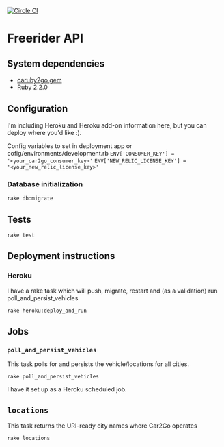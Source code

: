 [![Circle CI](https://circleci.com/gh/eebbesen/freerider_api.svg?style=shield)](https://circleci.com/gh/eebbesen/freerider_api)

# Freerider API
## System dependencies
* [caruby2go gem](https://github.com/eebbesen/caruby2go)
* Ruby 2.2.0

## Configuration
I'm including Heroku and Heroku add-on information here, but you can deploy where you'd like :).

Config variables to set in deployment app or cofig/environments/development.rb
  `ENV['CONSUMER_KEY'] = '<your_car2go_consumer_key>'`
  `ENV['NEW_RELIC_LICENSE_KEY'] = '<your_new_relic_license_key>'`

### Database initialization

  `rake db:migrate`

## Tests

  `rake test`


## Deployment instructions
### Heroku
I have a rake task which will push, migrate, restart and (as a validation) run poll_and_persist_vehicles

`rake heroku:deploy_and_run`

## Jobs
### `poll_and_persist_vehicles`
This task polls for and persists the vehicle/locations for all cities.

`rake poll_and_persist_vehicles`

I have it set up as a Heroku scheduled job.

## `locations`
This task returns the URI-ready city names where Car2Go operates

`rake locations`
